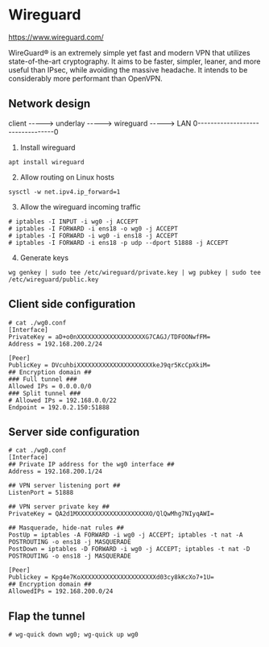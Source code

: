 # Wireguard

https://www.wireguard.com/

WireGuard® is an extremely simple yet fast and modern VPN that utilizes state-of-the-art cryptography. It aims to be faster, simpler, leaner, and more useful than IPsec, while avoiding the massive headache. It intends to be considerably more performant than OpenVPN.

## Network design

client -----> underlay -----> wireguard -----> LAN
0---------------------------------0

1. Install wireguard 

```
apt install wireguard
```

2. Allow routing on Linux hosts

```
sysctl -w net.ipv4.ip_forward=1
```

3. Allow the wireguard incoming traffic

```
# iptables -I INPUT -i wg0 -j ACCEPT
# iptables -I FORWARD -i ens18 -o wg0 -j ACCEPT
# iptables -I FORWARD -i wg0 -i ens18 -j ACCEPT
# iptables -I FORWARD -i ens18 -p udp --dport 51888 -j ACCEPT
```

4. Generate keys

```
wg genkey | sudo tee /etc/wireguard/private.key | wg pubkey | sudo tee /etc/wireguard/public.key
```

## Client side configuration

```
# cat ./wg0.conf
[Interface]
PrivateKey = aD+o0nXXXXXXXXXXXXXXXXXXXG7CAGJ/TDFOONwfFM=
Address = 192.168.200.2/24

[Peer]
PublicKey = DVcuhbiXXXXXXXXXXXXXXXXXXXXXkeJ9qr5KcCpXkiM=
## Encryption domain ##
### Full tunnel ###
Allowed IPs = 0.0.0.0/0
### Split tunnel ###
# Allowed IPs = 192.168.0.0/22
Endpoint = 192.0.2.150:51888
```

## Server side configuration
```
# cat ./wg0.conf
[Interface]
## Private IP address for the wg0 interface ##
Address = 192.168.200.1/24

## VPN server listening port ##
ListenPort = 51888

## VPN server private key ##
PrivateKey = QA2d1MXXXXXXXXXXXXXXXXXXXXO/QlQwMhg7NIyqAWI=

## Masquerade, hide-nat rules ##
PostUp = iptables -A FORWARD -i wg0 -j ACCEPT; iptables -t nat -A POSTROUTING -o ens18 -j MASQUERADE
PostDown = iptables -D FORWARD -i wg0 -j ACCEPT; iptables -t nat -D POSTROUTING -o ens18 -j MASQUERADE

[Peer]
Publickey = Kpg4e7KoXXXXXXXXXXXXXXXXXXXXXd03cy8kKcXo7+1U=
## Encryption domain ##
AllowedIPs = 192.168.200.0/24
```

## Flap the tunnel

```
# wg-quick down wg0; wg-quick up wg0
```

